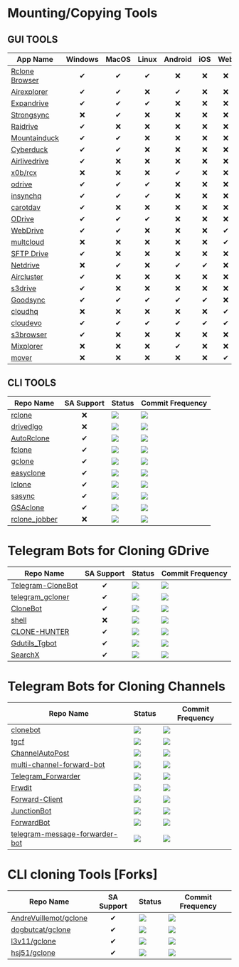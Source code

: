 # Mounting/Copying Tools
## GUI TOOLS

| App Name | Windows | MacOS | Linux | Android | iOS | Web | CLI
|-|:-:|:-:|:-:|:-:|:-:|:-:|:-:|
| [Rclone Browser](https://github.com/kapitainsky/RcloneBrowser) | ✔ | ✔ | ✔ | ❌ | ❌ | ❌ | ❌ |
| [Airexplorer](https://www.airexplorer.net/en) | ✔ | ✔ | ❌ | ✔ | ❌ | ❌ | ❌ |
| [Expandrive](https://www.expandrive.com) | ✔ | ✔ | ✔ | ❌ | ❌ | ❌ | ❌ |
| [Strongsync](https://www.expandrive.com/strongsync) | ❌ | ✔ | ❌ | ❌ | ❌ | ❌ | ❌ |
| [Raidrive](https://www.raidrive.com) | ✔ | ❌ | ❌ | ❌ | ❌ | ❌ | ❌ |
| [Mountainduck](https://mountainduck.io) | ✔ | ✔ | ❌ | ❌ | ❌ | ❌ | ❌ |
| [Cyberduck](https://cyberduck.io) | ✔ | ✔ | ❌ | ❌ | ❌ | ❌ | ❌ |
| [Airlivedrive](https://www.airlivedrive.com/en) | ✔ | ❌ | ❌ | ❌ | ❌ | ❌ | ❌ |
| [x0b/rcx](https://github.com/x0b/rcx) | ❌ | ❌ | ❌ | ✔ | ❌ | ❌ | ❌ |
| [odrive](https://www.odrive.com/homepage5b) | ✔ | ✔ | ✔ | ❌ | ❌ | ❌ | ❌ |
| [insynchq](https://www.insynchq.com) | ✔ | ✔ | ✔ | ❌ | ❌ | ❌ | ❌ |
| [carotdav](http://rei.to/carotdav_en.html) | ✔ | ❌ | ❌ | ❌ | ❌ | ❌ | ❌ |
| [ODrive](https://github.com/liberodark/ODrive) | ✔ | ✔ | ✔ | ❌ | ❌ | ❌ | ✔ |
| [WebDrive](https://webdrive.com) | ✔ | ✔ | ❌ | ❌ | ❌ | ✔ | ❌ |
| [multcloud](https://www.multcloud.com) | ❌ | ❌ | ❌ | ❌ | ❌ | ✔ | ❌ |
| [SFTP Drive](https://www.nsoftware.com/sftp/drive) | ✔ | ❌ | ❌ | ❌ | ❌ | ❌ | ❌ |
| [Netdrive](https://www.netdrive.net) | ❌ | ✔ | ❌ | ✔ | ✔ | ❌ | ❌ |
| [Aircluster](https://www.aircluster.org/en) | ✔ | ❌ | ❌ | ❌ | ❌ | ❌ | ❌ |
| [s3drive](https://www.nsoftware.com/drive/s3drive) | ✔ | ❌ | ❌ | ❌ | ❌ | ❌ | ❌ |
| [Goodsync](https://www.goodsync.com) | ✔ | ✔ | ✔ | ✔ | ✔ | ❌ | ❌ |
| [cloudhq](https://www.cloudhq.net) | ❌ | ❌ | ❌ | ❌ | ❌ | ✔ | ❌ |
| [cloudevo](https://www.evorim.com/en/cloudevo) | ✔ | ✔ | ✔ | ✔ | ✔ | ✔ | ❌ |
| [s3browser](https://s3browser.com) | ✔ | ❌ | ❌ | ❌ | ❌ | ❌ | ❌ |
| [Mixplorer](https://forum.xda-developers.com/t/app-2-2-mixplorer-v6-x-released-fully-featured-file-manager.1523691) | ❌ | ❌ | ❌ | ✔ | ❌ | ❌ | ❌ |
| [mover](https://mover.io) | ❌ | ❌ | ❌ | ❌ | ❌ | ✔ | ❌ |

## CLI TOOLS

| Repo Name | SA Support | Status | Commit Frequency 
|-|:-:|-|-|
| [rclone](https://github.com/rclone/rclone) | ❌ | ![](https://img.shields.io/github/last-commit/rclone/rclone) | ![](https://img.shields.io/github/commit-activity/m/rclone/rclone)
| [drivedlgo](https://github.com/jaskaranSM/drivedlgo) | ❌ | ![](https://img.shields.io/github/last-commit/jaskaranSM/drivedlgo) | ![](https://img.shields.io/github/commit-activity/m/jaskaranSM/drivedlgo)
| [AutoRclone](https://github.com/xyou365/AutoRclone) | ✔ | ![](https://img.shields.io/github/last-commit/xyou365/AutoRclone) | ![](https://img.shields.io/github/commit-activity/m/xyou365/AutoRclone)
| [fclone](https://github.com/mawaya/rclone) | ✔ | ![](https://img.shields.io/github/last-commit/mawaya/rclone) | ![](https://img.shields.io/github/commit-activity/m/mawaya/rclone)
| [gclone](https://github.com/donwa/gclone) | ✔ | ![](https://img.shields.io/github/last-commit/donwa/gclone) | ![](https://img.shields.io/github/commit-activity/m/donwa/gclone)
| [easyclone](https://github.com/xd003/easyclone) | ✔ | ![](https://img.shields.io/github/last-commit/xd003/easyclone) | ![](https://img.shields.io/github/commit-activity/m/xd003/easyclone)
| [lclone](https://github.com/l3uddz/rclone/tree/feat/sa-cycle) | ✔ | ![](https://img.shields.io/github/last-commit/l3uddz/rclone/feat/sa-cycle) | ![](https://img.shields.io/github/commit-activity/m/l3uddz/rclone/feat/sa-cycle)
| [sasync](https://github.com/88lex/sasync) | ✔ | ![](https://img.shields.io/github/last-commit/88lex/sasync) | ![](https://img.shields.io/github/commit-activity/m/88lex/sasync)
| [GSAclone](https://github.com/shirooo39/GSAclone) | ✔ | ![](https://img.shields.io/github/last-commit/shirooo39/GSAclone) | ![](https://img.shields.io/github/commit-activity/m/shirooo39/GSAclone)
| [rclone_jobber](https://github.com/wolfv6/rclone_jobber) | ❌ | ![](https://img.shields.io/github/last-commit/wolfv6/rclone_jobber) | ![](https://img.shields.io/github/commit-activity/m/wolfv6/rclone_jobber)

# Telegram Bots for Cloning GDrive

| Repo Name | SA Support | Status | Commit Frequency 
|-|:-:|-|-|
| [Telegram-CloneBot](https://github.com/jagrit007/Telegram-CloneBot) | ✔ | ![](https://img.shields.io/github/last-commit/jagrit007/Telegram-CloneBot) | ![](https://img.shields.io/github/commit-activity/m/jagrit007/Telegram-CloneBot)
| [telegram_gcloner](https://github.com/smartass08/telegram_gcloner) | ✔ | ![](https://img.shields.io/github/last-commit/smartass08/telegram_gcloner) | ![](https://img.shields.io/github/commit-activity/m/smartass08/telegram_gcloner)
| [CloneBot](https://github.com/MsGsuite/CloneBot) | ✔ | ![](https://img.shields.io/github/last-commit/MsGsuite/CloneBot) | ![](https://img.shields.io/github/commit-activity/m/MsGsuite/CloneBot)
| [shell](https://github.com/anymeofu/shell) | ❌ | ![](https://img.shields.io/github/last-commit/anymeofu/shell) | ![](https://img.shields.io/github/commit-activity/m/anymeofu/shell)
| [CLONE-HUNTER](https://github.com/anime-republic/CLONE-HUNTER) | ✔ | ![](https://img.shields.io/github/last-commit/anime-republic/CLONE-HUNTER) | ![](https://img.shields.io/github/commit-activity/m/anime-republic/CLONE-HUNTER)
| [Gdutils_Tgbot](https://github.com/roshanconnor123/Gdutils_Tgbot) | ✔ | ![](https://img.shields.io/github/last-commit/roshanconnor123/Gdutils_Tgbot) | ![](https://img.shields.io/github/commit-activity/m/roshanconnor123/Gdutils_Tgbot)
| [SearchX](https://github.com/l3v11/SearchX) | ✔ | ![](https://img.shields.io/github/last-commit/l3v11/SearchX) | ![](https://img.shields.io/github/commit-activity/m/l3v11/SearchX)

# Telegram Bots for Cloning Channels

| Repo Name | Status | Commit Frequency 
|-|-|-|
| [clonebot](https://github.com/m4mallu/clonebot) | ![](https://img.shields.io/github/last-commit/m4mallu/clonebot) | ![](https://img.shields.io/github/commit-activity/m/m4mallu/clonebot)
| [tgcf](https://github.com/aahnik/tgcf) | ![](https://img.shields.io/github/last-commit/aahnik/tgcf) | ![](https://img.shields.io/github/commit-activity/m/aahnik/tgcf)
| [ChannelAutoPost](https://github.com/Baseerka/ChannelAutoPost) | ![](https://img.shields.io/github/last-commit/Baseerka/ChannelAutoPost) | ![](https://img.shields.io/github/commit-activity/m/Baseerka/ChannelAutoPost)
| [multi-channel-forward-bot](https://github.com/m4mallu/multi-channel-forward-bot) | ![](https://img.shields.io/github/last-commit/m4mallu/multi-channel-forward-bot) | ![](https://img.shields.io/github/commit-activity/m/m4mallu/multi-channel-forward-bot)
| [Telegram_Forwarder](https://github.com/MrMissx/Telegram_Forwarder) | ![](https://img.shields.io/github/last-commit/MrMissx/Telegram_Forwarder) | ![](https://img.shields.io/github/commit-activity/m/MrMissx/Telegram_Forwarder)
| [Frwdit](https://github.com/Jijinr/Frwdit) | ![](https://img.shields.io/github/last-commit/Jijinr/Frwdit) | ![](https://img.shields.io/github/commit-activity/m/Jijinr/Frwdit)
| [Forward-Client](https://github.com/AbirHasan2005/Forward-Client) | ![](https://img.shields.io/github/last-commit/AbirHasan2005/Forward-Client) | ![](https://img.shields.io/github/commit-activity/m/AbirHasan2005/Forward-Client)
| [JunctionBot](https://github.com/Anandpskerala/JunctionBot) | ![](https://img.shields.io/github/last-commit/Anandpskerala/JunctionBot) | ![](https://img.shields.io/github/commit-activity/m/Anandpskerala/JunctionBot)
| [ForwardBot](https://github.com/rahulps1000/ForwardBot) | ![](https://img.shields.io/github/last-commit/rahulps1000/ForwardBot) | ![](https://img.shields.io/github/commit-activity/m/rahulps1000/ForwardBot)
| [telegram-message-forwarder-bot](https://github.com/viperadnan-git/telegram-message-forwarder-bot) | ![](https://img.shields.io/github/last-commit/viperadnan-git/telegram-message-forwarder-bot) | ![](https://img.shields.io/github/commit-activity/m/viperadnan-git/telegram-message-forwarder-bot)

# CLI cloning Tools [Forks]

| Repo Name | SA Support | Status | Commit Frequency 
|-|:-:|-|-|
| [AndreVuillemot/gclone](https://github.com/AndreVuillemot/gclone) | ✔ | ![](https://img.shields.io/github/last-commit/AndreVuillemot/gclone) | ![](https://img.shields.io/github/commit-activity/m/AndreVuillemot/gclone)
| [dogbutcat/gclone](https://github.com/dogbutcat/gclone) | ✔ | ![](https://img.shields.io/github/last-commit/dogbutcat/gclone) | ![](https://img.shields.io/github/commit-activity/m/dogbutcat/gclone)
| [l3v11/gclone](https://github.com/l3v11/gclone) | ✔ | ![](https://img.shields.io/github/last-commit/l3v11/gclone) | ![](https://img.shields.io/github/commit-activity/m/l3v11/gclone)
| [hsj51/gclone](https://github.com/hsj51/gclone) | ✔ | ![](https://img.shields.io/github/last-commit/hsj51/gclone) | ![](https://img.shields.io/github/commit-activity/m/hsj51/gclone)
